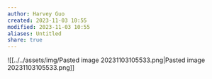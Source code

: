 ```yaml
---
author: Harvey Guo
created: 2023-11-03 10:55
modified: 2023-11-03 10:55
aliases: Untitled
share: true
---
```

![[../../assets/img/Pasted image 20231103105533.png|Pasted image 20231103105533.png]]
